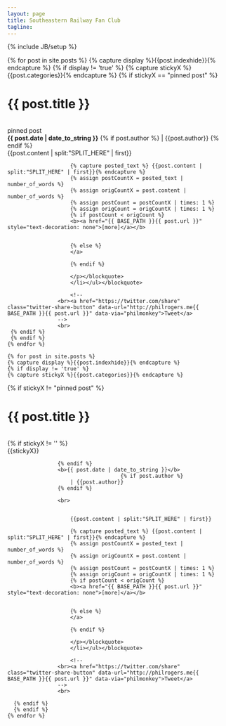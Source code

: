 ```yaml
---
layout: page
title: Southeastern Railway Fan Club
tagline: 
---
```

{% include JB/setup %}
 
<div class="container" id="indexpage">
	<div class="col-md-9" id="indexpage">
	{% for post in site.posts %}
    {% capture display %}{{post.indexhide}}{% endcapture %}
    {% if display != 'true' %}
    {% capture stickyX %}{{post.categories}}{% endcapture %}
    {% if stickyX == "pinned post" %}
    <span><a href="{{ BASE_PATH }}{{ post.url }}"  style="text-decoration: none"><h1>{{ post.title }}</h1></a></span><br>
                    <div class="highlighter">pinned post</div>
                    <b>{{ post.date | date_to_string }}</b>
                    {% if post.author %}
                        | {{post.author}}
                    {% endif %}
					<br>                       
                       {{post.content | split:"SPLIT_HERE" | first}}

                        {% capture posted_text %} {{post.content | split:"SPLIT_HERE" | first}}{% endcapture %}
                        {% assign postCountX = posted_text | number_of_words %}
                        {% assign origCountX = post.content | number_of_words %}
                        {% assign postCount = postCountX | times: 1 %}
                        {% assign origCount = origCountX | times: 1 %}
                        {% if postCount < origCount %}
                        <b><a href="{{ BASE_PATH }}{{ post.url }}"  style="text-decoration: none">[more]</a></b>
                      
                         
                        {% else %}
                        </a>   
                        
                        {% endif %}
      
                        </p></blockquote>
                        </li></ul></blockquote>
                        
                        <!--
					<br><a href="https://twitter.com/share" class="twitter-share-button" data-url="http://philrogers.me{{ BASE_PATH }}{{ post.url }}" data-via="philmonkey">Tweet</a>
                    -->
                    <br>
     {% endif %} 
     {% endif %}
	{% endfor %}	

    {% for post in site.posts %}
    {% capture display %}{{post.indexhide}}{% endcapture %}
    {% if display != 'true' %}
    {% capture stickyX %}{{post.categories}}{% endcapture %}
{% if stickyX != "pinned post" %}
    <span><a href="{{ BASE_PATH }}{{ post.url }}"  style="text-decoration: none"><h1>{{ post.title }}</h1></a></span><br>
    {% if stickyX != '' %}
                    <div class="highlighter">{{stickyX}}</div>
                    
                    {% endif %}
					<b>{{ post.date | date_to_string }}</b>
					                    {% if post.author %}
                        | {{post.author}}
                    {% endif %}
					
					<br>
                
                      
                        {{post.content | split:"SPLIT_HERE" | first}}

                        {% capture posted_text %} {{post.content | split:"SPLIT_HERE" | first}}{% endcapture %}
                        {% assign postCountX = posted_text | number_of_words %}
                        {% assign origCountX = post.content | number_of_words %}
                        {% assign postCount = postCountX | times: 1 %}
                        {% assign origCount = origCountX | times: 1 %}
                        {% if postCount < origCount %}
                        <b><a href="{{ BASE_PATH }}{{ post.url }}"  style="text-decoration: none">[more]</a></b>
                      
                         
                        {% else %}
                        </a>   
                        
                        {% endif %}
                    
                        </p></blockquote>
                        </li></ul></blockquote>
                        
                        <!--
					<br><a href="https://twitter.com/share" class="twitter-share-button" data-url="http://philrogers.me{{ BASE_PATH }}{{ post.url }}" data-via="philmonkey">Tweet</a>
                    -->
                    <br>
                    
      {% endif %}
      {% endif %}
	{% endfor %}	    

</div>
<div class="col-md-3">
</div>
</div>


        